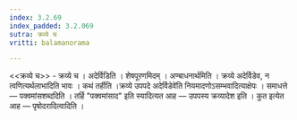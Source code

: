 ```yaml
---
index: 3.2.69
index_padded: 3.2.069
sutra: क्रव्ये च
vritti: balamanorama

---
```

<<क्रव्ये च>> - क्रव्ये च । अदेर्विडिति । शेषपूरणमिदम् । अण्बाधनार्थमिति । क्रव्ये अदेर्विडेव, न त्वणित्यर्थलाभादिति भावः । कथं तर्हीति ।क्रव्ये उपपदे अदेर्विडेवे॑ति नियमादणोऽसम्भवादित्याक्षेपः । समाधत्ते —  पक्वमांसशब्ददिति । तर्हि "पक्वमांसाद" इति स्यादित्यत आह — उपपस्य क्रव्यादेश इति । कुत इत्येत आह —  पृषोदरादित्वादिति ।